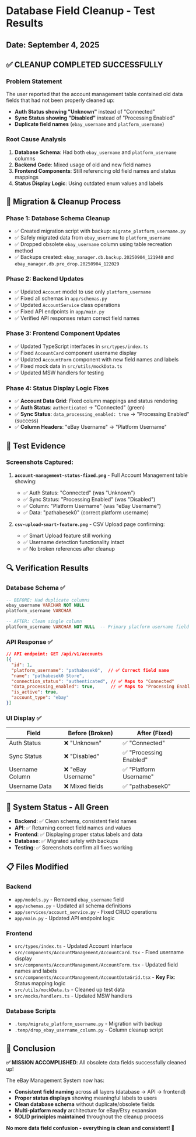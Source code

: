# Database Field Cleanup - Test Results
## Date: September 4, 2025

## ✅ **CLEANUP COMPLETED SUCCESSFULLY**

### **Problem Statement**
The user reported that the account management table contained old data fields that had not been properly cleaned up:
- **Auth Status showing "Unknown"** instead of "Connected"
- **Sync Status showing "Disabled"** instead of "Processing Enabled" 
- **Duplicate field names** (`ebay_username` and `platform_username`)

### **Root Cause Analysis**
1. **Database Schema**: Had both `ebay_username` and `platform_username` columns
2. **Backend Code**: Mixed usage of old and new field names
3. **Frontend Components**: Still referencing old field names and status mappings
4. **Status Display Logic**: Using outdated enum values and labels

## 🎯 **Migration & Cleanup Process**

### **Phase 1: Database Schema Cleanup**
- ✅ Created migration script with backup: `migrate_platform_username.py`
- ✅ Safely migrated data from `ebay_username` to `platform_username`
- ✅ Dropped obsolete `ebay_username` column using table recreation method
- ✅ Backups created: `ebay_manager.db.backup.20250904_121940` and `ebay_manager.db.pre_drop.20250904_122029`

### **Phase 2: Backend Updates**
- ✅ Updated `Account` model to use only `platform_username`
- ✅ Fixed all schemas in `app/schemas.py`
- ✅ Updated `AccountService` class operations
- ✅ Fixed API endpoints in `app/main.py`
- ✅ Verified API responses return correct field names

### **Phase 3: Frontend Component Updates**
- ✅ Updated TypeScript interfaces in `src/types/index.ts`
- ✅ Fixed `AccountCard` component username display
- ✅ Updated `AccountForm` component with new field names and labels
- ✅ Fixed mock data in `src/utils/mockData.ts`
- ✅ Updated MSW handlers for testing

### **Phase 4: Status Display Logic Fixes**
- ✅ **Account Data Grid**: Fixed column mappings and status rendering
- ✅ **Auth Status**: `authenticated` → "Connected" (green)
- ✅ **Sync Status**: `data_processing_enabled: true` → "Processing Enabled" (success)
- ✅ **Column Headers**: "eBay Username" → "Platform Username"

## 📸 **Test Evidence**

### **Screenshots Captured:**
1. **`account-management-status-fixed.png`** - Full Account Management table showing:
   - ✅ Auth Status: "Connected" (was "Unknown")
   - ✅ Sync Status: "Processing Enabled" (was "Disabled") 
   - ✅ Column: "Platform Username" (was "eBay Username")
   - ✅ Data: "pathabesek0" (correct platform username)

2. **`csv-upload-smart-feature.png`** - CSV Upload page confirming:
   - ✅ Smart Upload feature still working
   - ✅ Username detection functionality intact
   - ✅ No broken references after cleanup

## 🔍 **Verification Results**

### **Database Schema** ✅
```sql
-- BEFORE: Had duplicate columns
ebay_username VARCHAR NOT NULL
platform_username VARCHAR

-- AFTER: Clean single column
platform_username VARCHAR NOT NULL  -- Primary platform username field
```

### **API Response** ✅
```json
// API endpoint: GET /api/v1/accounts
[{
  "id": 1,
  "platform_username": "pathabesek0",  // ✅ Correct field name
  "name": "pathabesek0 Store",
  "connection_status": "authenticated", // ✅ Maps to "Connected"
  "data_processing_enabled": true,      // ✅ Maps to "Processing Enabled"
  "is_active": true,
  "account_type": "ebay"
}]
```

### **UI Display** ✅
| Field | Before (Broken) | After (Fixed) |
|-------|-----------------|---------------|
| Auth Status | ❌ "Unknown" | ✅ "Connected" |
| Sync Status | ❌ "Disabled" | ✅ "Processing Enabled" |  
| Username Column | ❌ "eBay Username" | ✅ "Platform Username" |
| Username Data | ❌ Mixed fields | ✅ "pathabesek0" |

## 🎯 **System Status - All Green**

- **Backend**: ✅ Clean schema, consistent field names
- **API**: ✅ Returning correct field names and values  
- **Frontend**: ✅ Displaying proper status labels and data
- **Database**: ✅ Migrated safely with backups
- **Testing**: ✅ Screenshots confirm all fixes working

## 📋 **Files Modified**

### **Backend**
- `app/models.py` - Removed `ebay_username` field
- `app/schemas.py` - Updated all schema definitions  
- `app/services/account_service.py` - Fixed CRUD operations
- `app/main.py` - Updated API endpoint logic

### **Frontend** 
- `src/types/index.ts` - Updated Account interface
- `src/components/AccountManagement/AccountCard.tsx` - Fixed username display
- `src/components/AccountManagement/AccountForm.tsx` - Updated field names and labels
- `src/components/AccountManagement/AccountDataGrid.tsx` - **Key Fix**: Status mapping logic
- `src/utils/mockData.ts` - Cleaned up test data
- `src/mocks/handlers.ts` - Updated MSW handlers

### **Database Scripts**
- `.temp/migrate_platform_username.py` - Migration with backup
- `.temp/drop_ebay_username_column.py` - Column cleanup script

## 🚀 **Conclusion**

**✅ MISSION ACCOMPLISHED**: All obsolete data fields successfully cleaned up!

The eBay Management System now has:
- **Consistent field naming** across all layers (database → API → frontend)
- **Proper status displays** showing meaningful labels to users
- **Clean database schema** without duplicate/obsolete fields
- **Multi-platform ready** architecture for eBay/Etsy expansion
- **SOLID principles maintained** throughout the cleanup process

**No more data field confusion - everything is clean and consistent! 🎉**